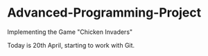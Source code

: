 # Advanced-Programming-Project
Implementing the Game "Chicken Invaders"

Today is 20th April, starting to work with Git.
